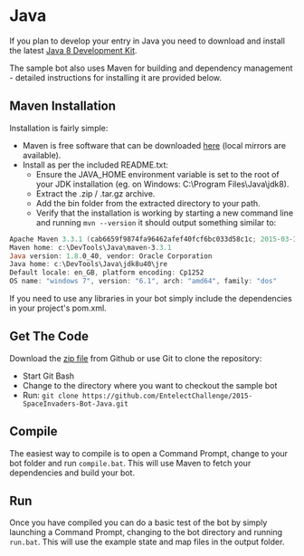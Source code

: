 # Java
If you plan to develop your entry in Java you need to download and install the latest [Java 8 Development Kit](http://www.oracle.com/technetwork/java/javase/downloads/jdk8-downloads-2133151.html).

The sample bot also uses Maven for building and dependency management - detailed instructions for installing it are provided below.

## Maven Installation
Installation is fairly simple:
* Maven is free software that can be downloaded [here](http://maven.apache.org/download.cgi) (local mirrors are available).
* Install as per the included README.txt:
	* Ensure the JAVA_HOME environment variable is set to the root of your JDK installation (eg. on Windows: C:\\Program Files\\Java\\jdk8).
	* Extract the .zip / .tar.gz archive.
	* Add the bin folder from the extracted directory to your path.
	* Verify that the installation is working by starting a new command line and running `mvn --version` it should output something similar to:
```powershell
Apache Maven 3.3.1 (cab6659f9874fa96462afef40fcf6bc033d58c1c; 2015-03-13T22:10:27+02:00)
Maven home: c:\DevTools\Java\maven-3.3.1
Java version: 1.8.0_40, vendor: Oracle Corporation
Java home: c:\DevTools\Java\jdk8u40\jre
Default locale: en_GB, platform encoding: Cp1252
OS name: "windows 7", version: "6.1", arch: "amd64", family: "dos"
```

If you need to use any libraries in your bot simply include the dependencies in your project's pom.xml.

## Get The Code
Download the [zip file](https://github.com/EntelectChallenge/2015-SpaceInvaders-Bot-Java/archive/master.zip) from Github or use Git to clone the repository:
* Start Git Bash
* Change to the directory where you want to checkout the sample bot
* Run: `git clone https://github.com/EntelectChallenge/2015-SpaceInvaders-Bot-Java.git`

## Compile
The easiest way to compile is to open a Command Prompt, change to your bot folder and run `compile.bat`. This will use Maven to fetch your dependencies and build your bot.

## Run
Once you have compiled you can do a basic test of the bot by simply launching a Command Prompt, changing to the bot directory and running `run.bat`. This will use the example state and map files in the output folder.
